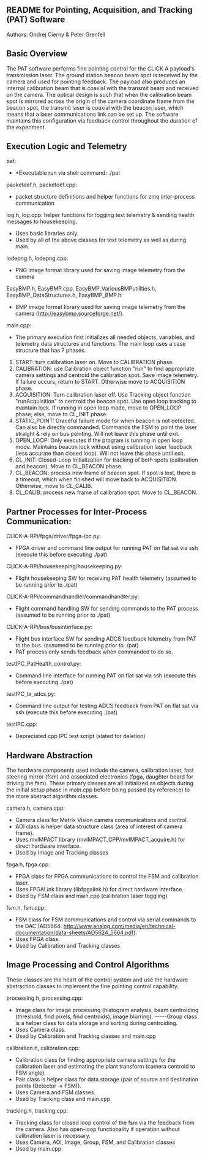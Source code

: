## README for Pointing, Acquisition, and Tracking (PAT) Software
Authors: Ondrej Cierny & Peter Grenfell

## Basic Overview
The PAT software performs fine pointing control for the CLICK A payload's transmission laser. The ground station beacon beam spot is received by the camera and used for pointing feedback. The payload also produces an internal calibration beam that is coaxial with the transmit beam and received on the camera. The optical design is such that when the calibration beam spot is mirrored across the origin of the camera coordinate frame from the beacon spot, the transmit laser is coaxial with the beacon laser, which means that a laser communications link can be set up. The software maintains this configuration via feedback control throughout the duration of the experiment. 

## Execution Logic and Telemetry

pat:
- *Executable run via shell command: ./pat

packetdef.h, packetdef.cpp: 
- packet structure definitions and helper functions for zmq inter-process communication

log.h, log.cpp: helper functions for logging text telemetry & sending health messages to housekeeping. 
- Uses basic libraries only.
- Used by all of the above classes for text telemetry as well as during main.

lodepng.h, lodepng.cpp: 
- PNG image format library used for saving image telemetry from the camera

EasyBMP.h, EasyBMP.cpp, EasyBMP_VariousBMPutilities.h, EasyBMP_DataStructures.h, EasyBMP_BMP.h: 
- BMP image format library used for saving image telemetry from the camera (http://easybmp.sourceforge.net/).

main.cpp:
- The primary execution first initializes all needed objects, variables, and telemetry data structures and functions. The main loop uses a case structure that has 7 phases.
1. START: turn calibration laser on. Move to CALIBRATION phase.
2. CALIBRATION: use Calibration object function "run" to find appropriate camera settings and centroid the calibration spot. Save image telemetry. If failure occurs, return to START. Otherwise move to ACQUISITION phase.
3. ACQUISITION: Turn calibration laser off. Use Tracking object function "runAcquisition" to centroid the beacon spot. Use open loop tracking to maintain lock. If running in open loop mode, move to OPEN_LOOP phase; else, move to CL_INIT phase.
4. STATIC_POINT: Graceful failure mode for when beacon is not detected. Can also be directly commanded. Commands the FSM to point the laser straight & rely on bus pointing. Will not leave this phase until exit.
4. OPEN_LOOP: Only executes if the program is running in open loop mode. Maintains beacon lock without using calibration laser feedback (less accurate than closed loop). Will not leave this phase until exit.
5. CL_INIT: Closed-Loop Initialization for tracking of both spots (calibration and beacon). Move to CL_BEACON phase.
6. CL_BEACON: process new frame of beacon spot. If spot is lost, there is a timeout, which when finished will move back to ACQUISITION. Otherwise, move to CL_CALIB.
7. CL_CALIB: process new frame of calibration spot. Move to CL_BEACON. 

## Partner Processes for Inter-Process Communication:

CLICK-A-RPi/fpga/driver/fpga-ipc.py:
- FPGA driver and command line output for running PAT on flat sat via ssh (execute this before executing ./pat)

CLICK-A-RPi/housekeeping/housekeeping.py:
- Flight housekeeping SW for receiving PAT health telemetry (assumed to be running prior to ./pat)

CLICK-A-RPi/commandhandler/commandhandler.py:
- Flight command handling SW for sending commands to the PAT process (assumed to be running prior to ./pat)

CLICK-A-RPi/bus/businterface.py:
- Flight bus interface SW for sending ADCS feedback telemetry from PAT to the bus. (assumed to be running prior to ./pat)
- PAT process only sends feedback when commanded to do so. 

testIPC_PatHealth_control.py:
- Command line interface for running PAT on flat sat via ssh (execute this before executing ./pat)

testIPC_tx_adcs.py:
- Command line output for testing ADCS feedback from PAT on flat sat via ssh (execute this before executing ./pat)

testIPC.cpp: 
- Depreciated cpp IPC test script (slated for deletion)

## Hardware Abstraction
The hardware components used include the camera, calibration laser, fast steering mirror (fsm) and associated electronics (fpga, daughter board for driving the fsm). These primary classes are all initialized as objects during the initial setup phase in main.cpp before being passed (by reference) to the more abstract algorithm classes.

camera.h, camera.cpp:
- Camera class for Matrix Vision camera communications and control. 
- AOI class is helper data structure class (area of interest of camera frame). 
- Uses mvIMPACT library (mvIMPACT_CPP/mvIMPACT_acquire.h) for direct hardware interface. 
- Used by Image and Tracking classes

fpga.h, fpga.cpp: 
- FPGA class for FPGA communications to control the FSM and calibration laser. 
- Uses FPGALink library (libfpgalink.h) for direct hardware interface. 
- Used by FSM class and main.cpp (calibration laser toggling) 

fsm.h, fsm.cpp:
- FSM class for FSM communications and control via serial commands to the DAC (AD5664: http://www.analog.com/media/en/technical-documentation/data-sheets/AD5624_5664.pdf). 
- Uses FPGA class.
- Used by Calibration and Tracking classes

## Image Processing and Control Algorithms
These classes are the heart of the control system and use the hardware abstraction classes to implement the fine pointing control capability.

processing.h, processing.cpp: 
- Image class for image processing (histogram analysis, beam centroiding (threshold, find pixels, find centroids), image blurring).  -----Group class is a helper class for data storage and sorting during centroiding. 
- Uses Camera class.
- Used by Calibration and Tracking classes and main.cpp

calibration.h, calibration.cpp:
- Calibration class for finding appropriate camera settings for the calibration laser and estimating the plant transform (camera centroid to FSM angle). 
- Pair class is helper class for data storage (pair of source and destination points (Detector -> FSM)). 
- Uses Camera and FSM classes.
- Used by Tracking class and main.cpp

tracking.h, tracking.cpp:
- Tracking class for closed loop control of the fsm via the feedback from the camera. Also has open-loop functionality if operation without calibration laser is necessary. 
- Uses Camera, AOI, Image, Group, FSM, and Calibration classes
- Used by main.cpp
